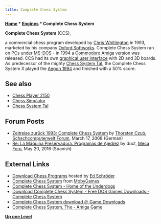 ```yaml
---
title: Complete Chess System
---
```

**[Home](Home "Home") * [Engines](Engines "Engines") * Complete Chess System**

**Complete Chess System** (CCS),

a commercial chess program developed by [Chris Whittington](Chris_Whittington "Chris Whittington") in 1993, marketed by his company [Oxford Softworks](Oxford_Softworks "Oxford Softworks"). Complete Chess System ran on [PCs](IBM_PC "IBM PC") under [MS-DOS](MS-DOS "MS-DOS") - in 1994 a [Commodore Amiga](Amiga "Amiga") version was released. CCS had its own [graphical user interface](GUI "GUI") with 2D and 3D boards. As predecessor of the mighty [Chess System Tal](Chess_System_Tal "Chess System Tal"), the Complete Chess System X played the [Aegon 1994](Aegon_1994 "Aegon 1994") and finished with a 50% score.

## See also

- [Chess Player 2150](Chess_Player_2150 "Chess Player 2150")
- [Chess Simulator](Chess_Simulator "Chess Simulator")
- [Chess System Tal](Chess_System_Tal "Chess System Tal")

## Forum Posts

- [Zeitreise zurück 1993: Complete Chess System](http://schachcomputerwelt.foren-city.de/topic,143,-zeitreise-zurueck-1993-complete-chess-system.html) by [Thorsten Czub](Thorsten_Czub "Thorsten Czub"), [Schachcomputerwelt Forum](http://schachcomputerwelt.foren-city.de/?sid=a006a9f18492549b4ed763db36342186), March 17, 2008 (German)
- [Re: La Máquina Preservadora. Programas de Ajedrez](http://www.foro.meca-web.es/viewtopic.php?f=9&t=72&start=50#p9325) by duct, [Meca Foro](Computer_Chess_Forums "Computer Chess Forums"), May 20, 2016 (Spanish)

## External Links

- [Download Chess Programs](http://www.top-5000.nl/cp.htm) hosted by [Ed Schröder](Ed_Schroder "Ed Schroder")
- [Complete Chess System](http://www.mobygames.com/game/complete-chess-system/release-info) from [MobyGames](https://en.wikipedia.org/wiki/MobyGames)
- [Complete Chess System - Home of the Underdogs](http://www.homeoftheunderdogs.net/game.php?id=2357)
- [Download Complete Chess System - Free DOS Games Downloads - Complete Chess System](http://www.classic-pc-games.com/pc/strategy/complete_chess_system.html)
- [Complete Chess System download @ Game Downloads](http://free-game-downloads.mosw.com/abandonware/pc/strategy_games/games_c/complete_chess_system.html)
- [Complete Chess System, The - Amiga Game](http://www.lemonamiga.com/games/details.php?id=1880)

**[Up one Level](Engines "Engines")**

